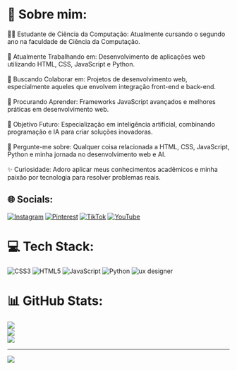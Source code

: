 # 💫 Sobre mim:
👨‍🎓 Estudante de Ciência da Computação: Atualmente cursando o segundo ano na faculdade de Ciência da Computação.<br><br>🔧 Atualmente Trabalhando em: Desenvolvimento de aplicações web utilizando HTML, CSS, JavaScript e Python.<br><br>🤝 Buscando Colaborar em: Projetos de desenvolvimento web, especialmente aqueles que envolvem integração front-end e back-end.<br><br>🎯 Procurando Aprender: Frameworks JavaScript avançados e melhores práticas em desenvolvimento web.<br><br>🚀 Objetivo Futuro: Especialização em inteligência artificial, combinando programação e IA para criar soluções inovadoras.<br><br>💬 Pergunte-me sobre: Qualquer coisa relacionada a HTML, CSS, JavaScript, Python e minha jornada no desenvolvimento web e AI.<br><br>✨ Curiosidade: Adoro aplicar meus conhecimentos acadêmicos e minha paixão por tecnologia para resolver problemas reais.


## 🌐 Socials:
[![Instagram](https://img.shields.io/badge/Instagram-%23E4405F.svg?logo=Instagram&logoColor=white)](https://instagram.com/jonathansantos.py) [![Pinterest](https://img.shields.io/badge/Pinterest-%23E60023.svg?logo=Pinterest&logoColor=white)](https://pinterest.com/https://pin.it/5jmz1HD5b) [![TikTok](https://img.shields.io/badge/TikTok-%23000000.svg?logo=TikTok&logoColor=white)](https://tiktok.com/@tiktok/@jonathansantos.web) [![YouTube](https://img.shields.io/badge/YouTube-%23FF0000.svg?logo=YouTube&logoColor=white)](https://youtube.com/@https://www.youtube.com/channel/UCpq8vwUNIvAA1UmZeu1rvcQ) 

# 💻 Tech Stack:
![CSS3](https://img.shields.io/badge/css3-%231572B6.svg?style=for-the-badge&logo=css3&logoColor=white) ![HTML5](https://img.shields.io/badge/html5-%23E34F26.svg?style=for-the-badge&logo=html5&logoColor=white) ![JavaScript](https://img.shields.io/badge/javascript-%23323330.svg?style=for-the-badge&logo=javascript&logoColor=%23F7DF1E) ![Python](https://img.shields.io/badge/python-3670A0?style=for-the-badge&logo=python&logoColor=ffdd54)
 ![ux designer](https://img.shields.io/badge/python-3670A0?style=for-the-badge&logo=python&logoColor=ffdd54)
# 📊 GitHub Stats:
![](https://github-readme-stats.vercel.app/api?username=JonathanSantosJS&theme=dark&hide_border=false&include_all_commits=true&count_private=true)<br/>
![](https://github-readme-streak-stats.herokuapp.com/?user=JonathanSantosJS&theme=dark&hide_border=false)<br/>
![](https://github-readme-stats.vercel.app/api/top-langs/?username=JonathanSantosJS&theme=dark&hide_border=false&include_all_commits=true&count_private=true&layout=compact)

---
[![](https://visitcount.itsvg.in/api?id=JonathanSantosJS&icon=0&color=0)](https://visitcount.itsvg.in)

<!-- Proudly created with GPRM ( https://gprm.itsvg.in ) -->
